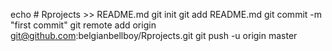 echo # Rprojects >> README.md
git init
git add README.md
git commit -m "first commit"
git remote add origin git@github.com:belgianbellboy/Rprojects.git
git push -u origin master
